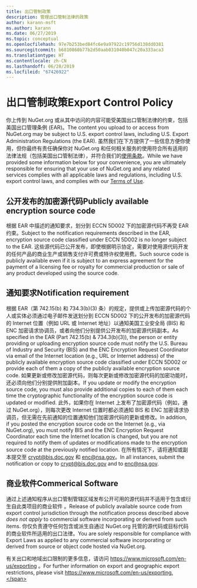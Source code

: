 ```yaml
---
title: 出口管制政策
description: 管理出口管制法律的政策
author: karann-msft
ms.author: karann
ms.date: 06/27/2019
ms.topic: conceptual
ms.openlocfilehash: 97e7b253bed84fc6e9a97922c19756d138dd0381
ms.sourcegitcommit: b6810860b77b2d50aab031040b047c20a333aca3
ms.translationtype: HT
ms.contentlocale: zh-CN
ms.lasthandoff: 06/28/2019
ms.locfileid: "67426922"
---
```

# <a name="export-control-policy"></a><span data-ttu-id="1fd90-103">出口管制政策</span><span class="sxs-lookup"><span data-stu-id="1fd90-103">Export Control Policy</span></span>

<span data-ttu-id="1fd90-104">你上传到 NuGet.org 或从其中访问的内容可能受美国出口管制法律的约束，包括美国出口管理条例 (EAR)。</span><span class="sxs-lookup"><span data-stu-id="1fd90-104">The content you upload to or access from NuGet.org may be subject to U.S. export control laws, including U.S. Export Administration Regulations (the EAR).</span></span>  <span data-ttu-id="1fd90-105">虽然我们在下方提供了一些信息方便你使用，但你最终有责任确保你对 NuGet.org 和任何相关服务的使用符合所有适用的法律法规（包括美国出口管制法律），并符合我们的[使用条款](https://www.nuget.org/policies/Terms)。</span><span class="sxs-lookup"><span data-stu-id="1fd90-105">While we have provided some information below for your convenience, you are ultimately responsible for ensuring that your use of NuGet.org and any related services complies with all applicable laws and regulations, including U.S. export control laws, and complies with our [Terms of Use](https://www.nuget.org/policies/Terms).</span></span>

## <a name="publicly-available-encryption-source-code"></a><span data-ttu-id="1fd90-106">公开发布的加密源代码</span><span class="sxs-lookup"><span data-stu-id="1fd90-106">Publicly available encryption source code</span></span>

<span data-ttu-id="1fd90-107">根据 EAR 中描述的通知要求，划分到 ECCN 5D002 下的加密源代码不再受 EAR 约束。</span><span class="sxs-lookup"><span data-stu-id="1fd90-107">Subject to the notification requirements described in the EAR, encryption source code classified under ECCN 5D002 is no longer subject to the EAR.</span></span>  <span data-ttu-id="1fd90-108">这些源代码已公开发布，即使根据明示协定，需要对使用源代码开发的任何产品的商业生产或销售支付许可费或特许权使用费。</span><span class="sxs-lookup"><span data-stu-id="1fd90-108">Such source code is publicly available even if it is subject to an express agreement for the payment of a licensing fee or royalty for commercial production or sale of any product developed using the source code.</span></span>

## <a name="notification-requirement"></a><span data-ttu-id="1fd90-109">通知要求</span><span class="sxs-lookup"><span data-stu-id="1fd90-109">Notification requirement</span></span>

<span data-ttu-id="1fd90-110">根据 EAR（第 742.15(b) 和 734.3(b)(3) 条）的规定，提供或上传加密源代码的个人或实体必须通过电子邮件发送划分到 ECCN 5D002 下的公开发布的加密源代码的 Internet 位置（例如 URL 或 Internet 地址）以通知美国工业安全局 (BIS) 和 ENC 加密请求协调员，或者向他们分别提供公开发布的加密源代码副本。</span><span class="sxs-lookup"><span data-stu-id="1fd90-110">As specified in the EAR (Part 742.15(b) & 734.3(b)(3)), the person or entity providing or uploading encryption source code must notify the U.S. Bureau of Industry and Security (BIS) and the ENC Encryption Request Coordinator via email of the Internet location (e.g., URL or Internet address) of the publicly available encryption source code classified under ECCN 5D002 or provide each of them a copy of the publicly available encryption source code.</span></span> <span data-ttu-id="1fd90-111">如果更新或修改加密源代码，则每次更新或修改加密源代码的加密功能时，还必须向他们分别提供附加副本。</span><span class="sxs-lookup"><span data-stu-id="1fd90-111">If you update or modify the encryption source code, you must also provide additional copies to each of them each time the cryptographic functionality of the encryption source code is updated or modified.</span></span> <span data-ttu-id="1fd90-112">此外，如果你在 Internet 上发布了加密源代码（例如，通过 NuGet.org），则每次更改 Internet 位置时都必须通知 BIS 和 ENC 加密请求协调员，但无需在先前通知的位置通知他们加密源代码的更新或修改。</span><span class="sxs-lookup"><span data-stu-id="1fd90-112">In addition, if you posted the encryption source code on the Internet (e.g., via NuGet.org), you must notify BIS and the ENC Encryption Request Coordinator each time the Internet location is changed, but you are not required to notify them of updates or modifications made to the encryption source code at the previously notified location.</span></span> <span data-ttu-id="1fd90-113">在所有情况下，请将通知或副本提交至 crypt@bis.doc.gov 和 enc@nsa.gov。</span><span class="sxs-lookup"><span data-stu-id="1fd90-113">In all instances, submit the notification or copy to crypt@bis.doc.gov and to enc@nsa.gov.</span></span>

## <a name="commerical-software"></a><span data-ttu-id="1fd90-114">商业软件</span><span class="sxs-lookup"><span data-stu-id="1fd90-114">Commerical Software</span></span>

<span data-ttu-id="1fd90-115">通过上述通知程序从出口管制管辖区域发布公开可用的源代码并不适用于包含或衍生自此类项目的商业软件  。</span><span class="sxs-lookup"><span data-stu-id="1fd90-115">Release of publicly available source code from export control jurisdiction through the notification process described above *does not apply* to commercial software incorporating or derived from such items.</span></span>  <span data-ttu-id="1fd90-116">你仅负责遵守任何包含或派生自通过 NuGet.org 托管的源代码或目标代码的商业软件所适用的出口法律。</span><span class="sxs-lookup"><span data-stu-id="1fd90-116">You are solely responsible for compliance with Export Laws as applied to any commercial software incorporating or derived from source or object code hosted via NuGet.org.</span></span>

<span data-ttu-id="1fd90-117">有关出口和地域出口限制的更多信息，请访问 https://www.microsoft.com/en-us/exporting 。</span><span class="sxs-lookup"><span data-stu-id="1fd90-117">For further information on export and geographic export restrictions, please visit https://www.microsoft.com/en-us/exporting.</span></span>
